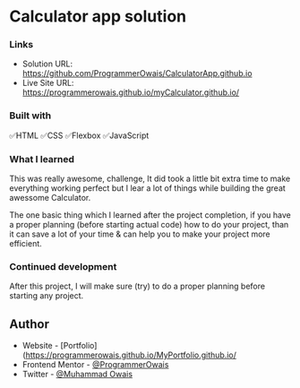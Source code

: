 # Calculator app solution

### Links

-   Solution URL: https://github.com/ProgrammerOwais/CalculatorApp.github.io
-   Live Site URL: https://programmerowais.github.io/myCalculator.github.io/

### Built with

✅HTML
✅CSS
✅Flexbox
✅JavaScript

### What I learned

This was really awesome, challenge, It did took a little bit extra time
to make everything working perfect but I lear a lot of things while building
the great awessome Calculator.

The one basic thing which I learned after the project completion, if you
have a proper planning (before starting actual code) how to do your project,
than it can save a lot of your time & can help you to make your project more
efficient.

### Continued development

After this project, I will make sure (try) to do a proper planning before
starting any project.

## Author

-   Website - [Portfolio] (https://programmerowais.github.io/MyPortfolio.github.io/
-   Frontend Mentor - [@ProgrammerOwais](https://www.frontendmentor.io/profile/ProgrammerOwais)
-   Twitter - [@Muhammad Owais](https://twitter.com/Muhamma92019025)
